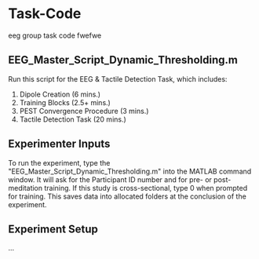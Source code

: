 # Task-Code
eeg group task code
fwefwe

## EEG_Master_Script_Dynamic_Thresholding.m
Run this script for the EEG & Tactile Detection Task, which includes:
1.  Dipole Creation (6 mins.)
2.  Training Blocks (2.5+ mins.)
3.  PEST Convergence Procedure (3 mins.)
4.  Tactile Detection Task (20 mins.)

## Experimenter Inputs
To run the experiment, type the "EEG_Master_Script_Dynamic_Thresholding.m" into the MATLAB command window.  It will ask for the Participant ID number and for pre- or post- meditation training.  If this study is cross-sectional, type 0 when prompted for training.  This saves data into allocated folders at the conclusion of the experiment.

## Experiment Setup
...
